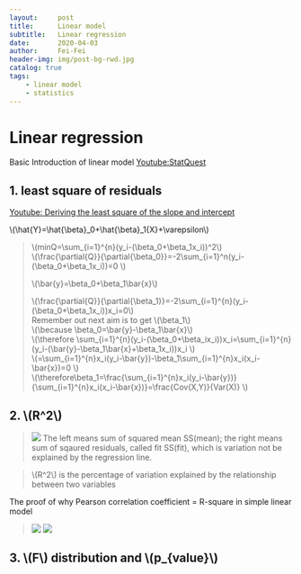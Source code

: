 ```yaml
---
layout:     post
title:      Linear model
subtitle:   Linear regression
date:       2020-04-03
author:     Fei-Fei
header-img: img/post-bg-rwd.jpg
catalog: true
tags:
    - linear model
    - statistics
---
```


<head>
  <script id="MathJax-script" async
          src="https://cdn.jsdelivr.net/npm/mathjax@3/es5/tex-mml-chtml.js">
  </script>
</head>


# Linear regression 


Basic Introduction of linear model [Youtube:StatQuest](https://www.youtube.com/watch?v=nk2CQITm_eo&list=PLblh5JKOoLUIcdlgu78MnlATeyx4cEVeR&index=17)

## 1. least square of residuals
[Youtube: Deriving the least square of the slope and intercept](https://www.youtube.com/watch?v=ewnc1cXJmGA)



\\(\hat{Y}=\hat{\beta}_0+\hat{\beta}\_1{X}+\varepsilon\\)

>\\(minQ=\sum\_{i=1}^{n}(y\_i-(\beta\_0+\beta\_1x\_i))^2\\)
><br/>
>\\(\frac{\partial{Q}}{\partial{\beta\_0}}=-2\sum\_{i=1}^n(y\_i-(\beta\_0+\beta\_1x\_i))=0 \\) 
>
>
>\\(\bar{y}=\beta\_0+\beta\_1\bar{x}\\)
><br/>
>
>\\(\frac{\partial{Q}}{\partial{\beta\_1}}=-2\sum\_{i=1}^{n}(y\_i-(\beta\_0+\beta\_1x\_i))x\_i=0\\)
><br/>
>Remember out next aim is to get \\(\beta_1\\)
><br/>
>\\(\because \beta\_0=\bar{y}-\beta\_1\bar{x}\\)
><br/>
>\\(\\therefore \sum\_{i=1}^{n}(y\_i-(\beta\_0+\beta\_ix\_i))x\_i=\sum\_{i=1}^{n}(y\_i-(\bar{y}-\beta\_1\bar{x}+\beta\_1x\_i))x\_i \\)
><br/>
>\\(=\sum\_{i=1}^{n}x\_i(y\_i-\bar{y})-\beta\_1\sum\_{i=1}^{n}x\_i(x\_i-\bar{x})=0 \\)
><br/>
>\\(\therefore\beta\_1=\frac{\sum\_{i=1}^{n}x\_i(y\_i-\bar{y})}{\sum\_{i=1}^{n}x\_i(x\_i-\bar{x})}=\frac{Cov(X,Y)}{Var(X)}
\\) 


## 2. \\(R^2\\)

>![](https://tva1.sinaimg.cn/large/00831rSTly1gdgkdg4zpqj30v50ecdkl.jpg)
>The left means sum of squared mean SS(mean); the right means sum of sqaured residuals, called fit SS(fit), which is variation not be explained by the regression line.

>\\(R^2\\) is the percentage of variation explained by the relationship between two variables

The proof of why Pearson correlation coefficient = R-square in simple linear model

>![](https://tva1.sinaimg.cn/large/00831rSTly1gdhyft6ivdj30u40s2wir.jpg)
>![](https://tva1.sinaimg.cn/large/00831rSTly1gdhyio1zlxj30ff0ivabo.jpg)

## 3.   \\(F\\) distribution and  \\(p_{value}\\)


